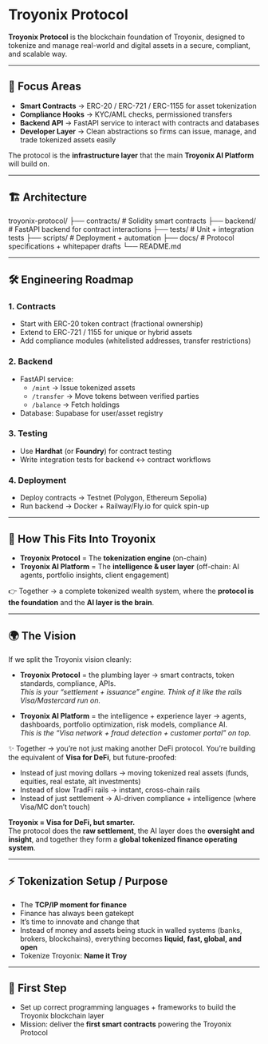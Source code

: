 # Troyonix Protocol

**Troyonix Protocol** is the blockchain foundation of Troyonix, designed to tokenize and manage real-world and digital assets in a secure, compliant, and scalable way.  

---

## 🔑 Focus Areas
- **Smart Contracts** → ERC-20 / ERC-721 / ERC-1155 for asset tokenization  
- **Compliance Hooks** → KYC/AML checks, permissioned transfers  
- **Backend API** → FastAPI service to interact with contracts and databases  
- **Developer Layer** → Clean abstractions so firms can issue, manage, and trade tokenized assets easily  

The protocol is the **infrastructure layer** that the main **Troyonix AI Platform** will build on.  

---

## 🏗️ Architecture
troyonix-protocol/
├── contracts/       # Solidity smart contracts
├── backend/         # FastAPI backend for contract interactions
├── tests/           # Unit + integration tests
├── scripts/         # Deployment + automation
├── docs/            # Protocol specifications + whitepaper drafts
└── README.md


---

## 🛠️ Engineering Roadmap

### 1. Contracts
- Start with ERC-20 token contract (fractional ownership)  
- Extend to ERC-721 / 1155 for unique or hybrid assets  
- Add compliance modules (whitelisted addresses, transfer restrictions)  

### 2. Backend
- FastAPI service:
  - `/mint` → Issue tokenized assets  
  - `/transfer` → Move tokens between verified parties  
  - `/balance` → Fetch holdings  
- Database: Supabase for user/asset registry  

### 3. Testing
- Use **Hardhat** (or **Foundry**) for contract testing  
- Write integration tests for backend ↔ contract workflows  

### 4. Deployment
- Deploy contracts → Testnet (Polygon, Ethereum Sepolia)  
- Run backend → Docker + Railway/Fly.io for quick spin-up  

---

## 🔗 How This Fits Into Troyonix
- **Troyonix Protocol** = The **tokenization engine** (on-chain)  
- **Troyonix AI Platform** = The **intelligence & user layer** (off-chain: AI agents, portfolio insights, client engagement)  

👉 Together → a complete tokenized wealth system, where the **protocol is the foundation** and the **AI layer is the brain**.  

---

## 🌍 The Vision
If we split the Troyonix vision cleanly:  

- **Troyonix Protocol** = the plumbing layer → smart contracts, token standards, compliance, APIs.  
  *This is your “settlement + issuance” engine. Think of it like the rails Visa/Mastercard run on.*  

- **Troyonix AI Platform** = the intelligence + experience layer → agents, dashboards, portfolio optimization, risk models, compliance AI.  
  *This is the “Visa network + fraud detection + customer portal” on top.*  

✨ Together → you’re not just making another DeFi protocol. You’re building the equivalent of **Visa for DeFi**, but future-proofed:  
- Instead of just moving dollars → moving tokenized real assets (funds, equities, real estate, alt investments)  
- Instead of slow TradFi rails → instant, cross-chain rails  
- Instead of just settlement → AI-driven compliance + intelligence (where Visa/MC don’t touch)  

**Troyonix = Visa for DeFi, but smarter.**  
The protocol does the **raw settlement**, the AI layer does the **oversight and insight**, and together they form a **global tokenized finance operating system**.  

---

## ⚡ Tokenization Setup / Purpose
- The **TCP/IP moment for finance**  
- Finance has always been gatekept  
- It’s time to innovate and change that  
- Instead of money and assets being stuck in walled systems (banks, brokers, blockchains), everything becomes **liquid, fast, global, and open**  
- Tokenize Troyonix: **Name it Troy**  

---

## 📝 First Step
- Set up correct programming languages + frameworks to build the Troyonix blockchain layer  
- Mission: deliver the **first smart contracts** powering the Troyonix Protocol  